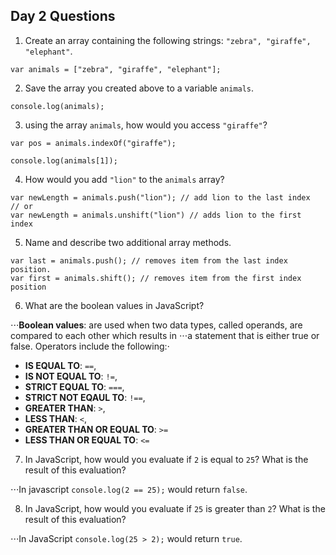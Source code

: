 ## Day 2 Questions

1. Create an array containing the following strings: `"zebra", "giraffe", "elephant"`.
```
var animals = ["zebra", "giraffe", "elephant"];
```
2. Save the array you created above to a variable `animals`.
```
console.log(animals);
```
3. using the array `animals`, how would you access `"giraffe"`?
```
var pos = animals.indexOf("giraffe");

console.log(animals[1]);
```

4. How would you add `"lion"` to the `animals` array?
```
var newLength = animals.push("lion"); // add lion to the last index
// or
var newLength = animals.unshift("lion") // adds lion to the first index
```

5. Name and describe two additional array methods.
```
var last = animals.push(); // removes item from the last index position.
var first = animals.shift(); // removes item from the first index position
```

6. What are the boolean values in JavaScript?

⋅⋅⋅**Boolean values**: are used when two data types, called operands, are compared to each other which results in ⋅⋅⋅a statement that is either true or false. Operators include the following:⋅

 * **IS EQUAL TO**: `==`,
 * **IS NOT EQUAL TO**: `!=`,
 * **STRICT EQUAL TO**: `===`,
 * **STRICT NOT EQAUL TO**: `!==`,
 * **GREATER THAN**: `>`,
 * **LESS THAN**: `<`,
 * **GREATER THAN OR EQUAL TO**: `>=`
 * **LESS THAN OR EQUAL TO**: `<=`

7. In JavaScript, how would you evaluate if `2` is equal to `25`? What is the result of this evaluation?

⋅⋅⋅In javascript `console.log(2 == 25);` would return `false`.


8. In JavaScript, how would you evaluate if `25` is greater than `2`? What is the result of this evaluation?


⋅⋅⋅In JavaScript `console.log(25 > 2);` would return `true`.
